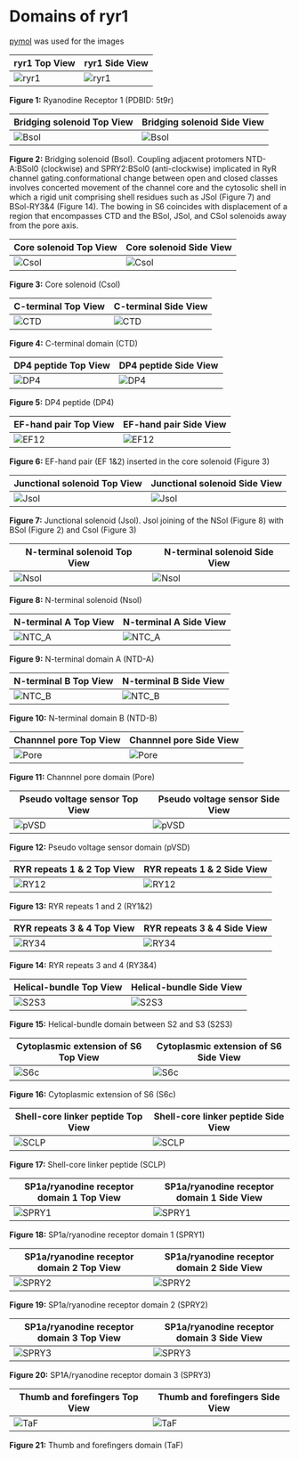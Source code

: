 # Domains of ryr1 
[pymol](https://pymol.org/2/#download) was used for the images

ryr1 Top View | ryr1 Side View
------------ | -------------
![ryr1](top_view/ryr1.png) | ![ryr1](side_view/ryr1.png)

**Figure 1:** Ryanodine Receptor 1 (PDBID: 5t9r)

Bridging solenoid Top View | Bridging solenoid Side View
------------ | -------------
![Bsol](top_view/Bsol.png) | ![Bsol](side_view/Bsol.png)

**Figure 2:** Bridging solenoid (Bsol). Coupling adjacent protomers NTD-A:BSol0 (clockwise) and SPRY2:BSol0 (anti-clockwise) implicated in RyR channel gating.conformational change between open and closed classes involves concerted movement of the channel core and the cytosolic shell in which a rigid unit comprising shell residues such as JSol (Figure 7) and BSol-RY3&4 (Figure 14). The bowing in S6 coincides with displacement of a region that encompasses CTD and the BSol, JSol, and CSol solenoids away from the pore axis.



Core solenoid Top View | Core solenoid Side View
------------ | -------------
![Csol](top_view/Csol.png) | ![Csol](side_view/Csol.png)

**Figure 3:** Core solenoid (Csol)

C-terminal Top View | C-terminal Side View
------------ | -------------
![CTD](top_view/CTD.png) | ![CTD](side_view/CTD.png)

**Figure 4:** C-terminal domain (CTD)

DP4 peptide Top View | DP4 peptide Side View
------------ | -------------
![DP4](top_view/DP4.png) | ![DP4](side_view/DP4.png)

**Figure 5:** DP4 peptide (DP4)

EF-hand pair Top View | EF-hand pair Side View
------------ | -------------
![EF12](top_view/EF1&2.png) | ![EF12](side_view/EF1&2.png)

**Figure 6:** EF-hand pair (EF 1&2) inserted in the core solenoid (Figure 3)

Junctional solenoid Top View | Junctional solenoid Side View
------------ | -------------
![Jsol](top_view/Jsol.png) | ![Jsol](side_view/Jsol.png)

**Figure 7:** Junctional solenoid (Jsol).  Jsol joining of the NSol (Figure 8) with BSol (Figure 2) and Csol (Figure 3)

N-terminal solenoid Top View | N-terminal solenoid Side View
------------ | -------------
![Nsol](top_view/Nsol.png) | ![Nsol](side_view/Nsol.png)

**Figure 8:** N-terminal solenoid (Nsol)

N-terminal A Top View | N-terminal A Side View
------------ | -------------
![NTC_A](top_view/NTC_A.png) | ![NTC_A](side_view/NTC_A.png)

**Figure 9:** N-terminal domain A (NTD-A)

N-terminal B Top View | N-terminal B Side View
------------ | -------------
![NTC_B](top_view/NTC_B.png) | ![NTC_B](side_view/NTC_B.png)

**Figure 10:** N-terminal domain B (NTD-B)

Channnel pore Top View | Channnel pore Side View
------------ | -------------
![Pore](top_view/Pore.png) | ![Pore](side_view/Pore.png)

**Figure 11:** Channnel pore domain (Pore)

Pseudo voltage sensor Top View | Pseudo voltage sensor Side View
------------ | -------------
![pVSD](top_view/pVSD.png) | ![pVSD](side_view/pVSD.png)

**Figure 12:** Pseudo voltage sensor domain (pVSD)

RYR repeats 1 & 2 Top View | RYR repeats 1 & 2 Side View
------------ | -------------
![RY12](top_view/RY1&2.png) | ![RY12](side_view/RY1&2.png)

**Figure 13:** RYR repeats 1 and 2 (RY1&2)

RYR repeats 3 & 4 Top View | RYR repeats 3 & 4 Side View
------------ | -------------
![RY34](top_view/RY3&4.png) | ![RY34](side_view/RY3&4.png)

**Figure 14:** RYR repeats 3 and 4 (RY3&4)

Helical-bundle Top View | Helical-bundle Side View
------------ | -------------
![S2S3](top_view/S2S3.png) | ![S2S3](side_view/S2S3.png)

**Figure 15:** Helical-bundle domain between S2 and S3 (S2S3)

Cytoplasmic extension of S6 Top View | Cytoplasmic extension of S6 Side View
------------ | -------------
![S6c](top_view/S6c.png) | ![S6c](side_view/S6c.png)

**Figure 16:** Cytoplasmic extension of S6 (S6c)

Shell-core linker peptide Top View | Shell-core linker peptide Side View
------------ | -------------
![SCLP](top_view/SCLP.png) | ![SCLP](side_view/SCLP.png)

**Figure 17:** Shell-core linker peptide (SCLP)

SP1a/ryanodine receptor domain 1 Top View | SP1a/ryanodine receptor domain 1 Side View
------------ | -------------
![SPRY1](top_view/SPRY1.png) | ![SPRY1](side_view/SPRY1.png)

**Figure 18:** SP1a/ryanodine receptor domain 1 (SPRY1) 

SP1a/ryanodine receptor domain 2 Top View | SP1a/ryanodine receptor domain 2 Side View
------------ | -------------
![SPRY2](top_view/SPRY2.png) | ![SPRY2](side_view/SPRY2.png)

**Figure 19:** SP1a/ryanodine receptor domain 2 (SPRY2)

SP1a/ryanodine receptor domain 3 Top View | SP1a/ryanodine receptor domain 3 Side View
------------ | -------------
![SPRY3](top_view/SPRY3.png) | ![SPRY3](side_view/SPRY3.png)

**Figure 20:** SP1A/ryanodine receptor domain 3 (SPRY3)

Thumb and forefingers Top View | Thumb and forefingers Side View
------------ | -------------
![TaF](top_view/TaF.png) | ![TaF](side_view/TaF.png)

**Figure 21:** Thumb and forefingers domain (TaF)










